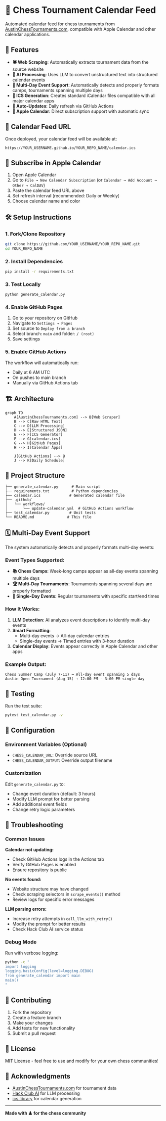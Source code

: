 # 📅 Chess Tournament Calendar Feed

Automated calendar feed for chess tournaments from [AustinChessTournaments.com](https://www.austinchesstournaments.com/events/), compatible with Apple Calendar and other calendar applications.

## 🚀 Features

- **🕷️ Web Scraping**: Automatically extracts tournament data from the source website
- **🧠 AI Processing**: Uses LLM to convert unstructured text into structured calendar events
- **📅 Multi-Day Event Support**: Automatically detects and properly formats camps, tournaments spanning multiple days
- **📅 ICS Generation**: Creates standard iCalendar files compatible with all major calendar apps
- **🔄 Auto-Updates**: Daily refresh via GitHub Actions
- **📱 Apple Calendar**: Direct subscription support with automatic sync

## 🔗 Calendar Feed URL

Once deployed, your calendar feed will be available at:
```
https://YOUR_USERNAME.github.io/YOUR_REPO_NAME/calendar.ics
```

## 📱 Subscribe in Apple Calendar

1. Open Apple Calendar
2. Go to `File → New Calendar Subscription` (or `Calendar → Add Account → Other → CalDAV`)
3. Paste the calendar feed URL above
4. Set refresh interval (recommended: Daily or Weekly)
5. Choose calendar name and color

## 🛠️ Setup Instructions

### 1. Fork/Clone Repository
```bash
git clone https://github.com/YOUR_USERNAME/YOUR_REPO_NAME.git
cd YOUR_REPO_NAME
```

### 2. Install Dependencies
```bash
pip install -r requirements.txt
```

### 3. Test Locally
```bash
python generate_calendar.py
```

### 4. Enable GitHub Pages
1. Go to your repository on GitHub
2. Navigate to `Settings → Pages`
3. Set source to `Deploy from a branch`
4. Select branch: `main` and folder: `/ (root)`
5. Save settings

### 5. Enable GitHub Actions
The workflow will automatically run:
- Daily at 6 AM UTC
- On pushes to main branch
- Manually via GitHub Actions tab

## 🏗️ Architecture

```mermaid
graph TD
    A[AustinChessTournaments.com] --> B[Web Scraper]
    B --> C[Raw HTML Text]
    C --> D[LLM Processing]
    D --> E[Structured JSON]
    E --> F[ICS Generator]
    F --> G[calendar.ics]
    G --> H[GitHub Pages]
    H --> I[Calendar Apps]
    
    J[GitHub Actions] --> B
    J --> K[Daily Schedule]
```

## 📁 Project Structure

```
├── generate_calendar.py      # Main script
├── requirements.txt          # Python dependencies
├── calendar.ics             # Generated calendar file
├── .github/
│   └── workflows/
│       └── update-calendar.yml  # GitHub Actions workflow
├── test_calendar.py         # Unit tests
└── README.md               # This file
```

## 🗓️ Multi-Day Event Support

The system automatically detects and properly formats multi-day events:

### **Event Types Supported:**
- **📚 Chess Camps**: Week-long camps appear as all-day events spanning multiple days
- **🏆 Multi-Day Tournaments**: Tournaments spanning several days are properly formatted
- **📅 Single-Day Events**: Regular tournaments with specific start/end times

### **How It Works:**
1. **LLM Detection**: AI analyzes event descriptions to identify multi-day events
2. **Smart Formatting**:
   - Multi-day events → All-day calendar entries
   - Single-day events → Timed entries with 3-hour duration
3. **Calendar Display**: Events appear correctly in Apple Calendar and other apps

### **Example Output:**
```
Chess Summer Camp (July 7-11) → All-day event spanning 5 days
Austin Open Tournament (Aug 15) → 12:00 PM - 3:00 PM single day
```

## 🧪 Testing

Run the test suite:
```bash
pytest test_calendar.py -v
```

## 🔧 Configuration

### Environment Variables (Optional)
- `CHESS_CALENDAR_URL`: Override source URL
- `CHESS_CALENDAR_OUTPUT`: Override output filename

### Customization
Edit `generate_calendar.py` to:
- Change event duration (default: 3 hours)
- Modify LLM prompt for better parsing
- Add additional event fields
- Change retry logic parameters

## 🐛 Troubleshooting

### Common Issues

**Calendar not updating:**
- Check GitHub Actions logs in the Actions tab
- Verify GitHub Pages is enabled
- Ensure repository is public

**No events found:**
- Website structure may have changed
- Check scraping selectors in `scrape_events()` method
- Review logs for specific error messages

**LLM parsing errors:**
- Increase retry attempts in `call_llm_with_retry()`
- Modify the prompt for better results
- Check Hack Club AI service status

### Debug Mode
Run with verbose logging:
```bash
python -c "
import logging
logging.basicConfig(level=logging.DEBUG)
from generate_calendar import main
main()
"
```

## 🤝 Contributing

1. Fork the repository
2. Create a feature branch
3. Make your changes
4. Add tests for new functionality
5. Submit a pull request

## 📄 License

MIT License - feel free to use and modify for your own chess communities!

## 🙏 Acknowledgments

- [AustinChessTournaments.com](https://www.austinchesstournaments.com/) for tournament data
- [Hack Club AI](https://ai.hackclub.com/) for LLM processing
- [ics library](https://pypi.org/project/ics/) for calendar generation

---

**Made with ♟️ for the chess community**
